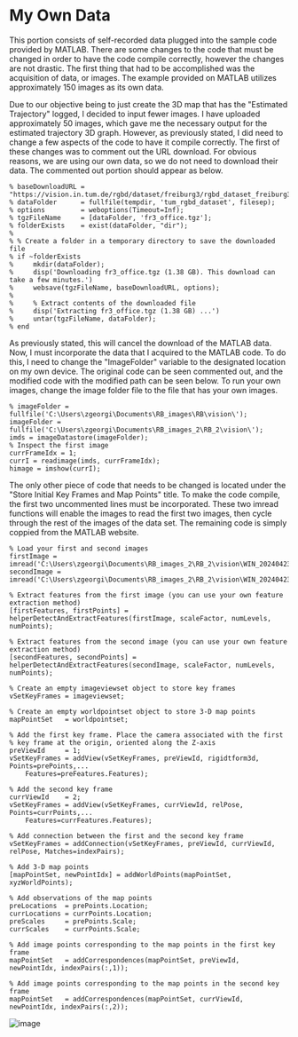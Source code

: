 # My Own Data

This portion consists of self-recorded data plugged into the sample code provided by MATLAB. There are some changes to the code that must be changed in order to have the code compile correctly, however the changes are not drastic. The first thing that had to be accomplished was the acquisition of data, or images. The example provided on MATLAB utilizes
approximately 150 images as its own data. 

Due to our objective being to just create the 3D map that has the "Estimated Trajectory" logged, I decided to input fewer images. I have uploaded approximately 50 images, which gave me the necessary output for the estimated trajectory 3D graph. However, as previously stated, I did need to change a few aspects of the code to have it compile correctly. The first of these changes was to comment out the URL download. 
For obvious reasons, we are using our own data, so we do not need to download their data. The commented out portion should appear as below. 
````
% baseDownloadURL = "https://vision.in.tum.de/rgbd/dataset/freiburg3/rgbd_dataset_freiburg3_long_office_household.tgz";
% dataFolder      = fullfile(tempdir, 'tum_rgbd_dataset', filesep);
% options         = weboptions(Timeout=Inf);
% tgzFileName     = [dataFolder, 'fr3_office.tgz'];
% folderExists    = exist(dataFolder, "dir");
%
% % Create a folder in a temporary directory to save the downloaded file
% if ~folderExists
%     mkdir(dataFolder);
%     disp('Downloading fr3_office.tgz (1.38 GB). This download can take a few minutes.')
%     websave(tgzFileName, baseDownloadURL, options);
%
%     % Extract contents of the downloaded file
%     disp('Extracting fr3_office.tgz (1.38 GB) ...')
%     untar(tgzFileName, dataFolder);
% end
````

As previously stated, this will cancel the download of the MATLAB data. Now, I must incorporate the data that I acquired to the MATLAB code. To do this, I need to change the "ImageFolder" variable to the designated location on my own device. The original code can be seen commented out, and the modified code with the modified path can be seen below. To run your own images, change the image folder file to the file that has your own images. 

````
% imageFolder = fullfile('C:\Users\zgeorgi\Documents\RB_images\RB\vision\');
imageFolder = fullfile('C:\Users\zgeorgi\Documents\RB_images_2\RB_2\vision\');
imds = imageDatastore(imageFolder);
% Inspect the first image
currFrameIdx = 1;
currI = readimage(imds, currFrameIdx);
himage = imshow(currI);
````

The only other piece of code that needs to be changed is located under the "Store Initial Key Frames and Map Points" title. To make the code compile, the first two uncommented lines must be incorporated. These two imread functions will enable the images to read the first two images, then cycle through the rest of the images of the data set. The remaining code is simply coppied from the MATLAB website. 

````
% Load your first and second images
firstImage = imread('C:\Users\zgeorgi\Documents\RB_images_2\RB_2\vision\WIN_20240423_20_57_24_Pro.jpg');
secondImage = imread('C:\Users\zgeorgi\Documents\RB_images_2\RB_2\vision\WIN_20240423_20_57_27_Pro.jpg');

% Extract features from the first image (you can use your own feature extraction method)
[firstFeatures, firstPoints] = helperDetectAndExtractFeatures(firstImage, scaleFactor, numLevels, numPoints);

% Extract features from the second image (you can use your own feature extraction method)
[secondFeatures, secondPoints] = helperDetectAndExtractFeatures(secondImage, scaleFactor, numLevels, numPoints);

% Create an empty imageviewset object to store key frames
vSetKeyFrames = imageviewset;

% Create an empty worldpointset object to store 3-D map points
mapPointSet   = worldpointset;

% Add the first key frame. Place the camera associated with the first 
% key frame at the origin, oriented along the Z-axis
preViewId     = 1;
vSetKeyFrames = addView(vSetKeyFrames, preViewId, rigidtform3d, Points=prePoints,...
    Features=preFeatures.Features);

% Add the second key frame
currViewId    = 2;
vSetKeyFrames = addView(vSetKeyFrames, currViewId, relPose, Points=currPoints,...
    Features=currFeatures.Features);

% Add connection between the first and the second key frame
vSetKeyFrames = addConnection(vSetKeyFrames, preViewId, currViewId, relPose, Matches=indexPairs);

% Add 3-D map points
[mapPointSet, newPointIdx] = addWorldPoints(mapPointSet, xyzWorldPoints);

% Add observations of the map points
preLocations  = prePoints.Location;
currLocations = currPoints.Location;
preScales     = prePoints.Scale;
currScales    = currPoints.Scale;

% Add image points corresponding to the map points in the first key frame
mapPointSet   = addCorrespondences(mapPointSet, preViewId, newPointIdx, indexPairs(:,1));

% Add image points corresponding to the map points in the second key frame
mapPointSet   = addCorrespondences(mapPointSet, currViewId, newPointIdx, indexPairs(:,2));
````

![image](https://github.com/RoboticsZ12/Robotic_Vision_SLAM/assets/142946153/d78f97b4-2813-46aa-8f45-96f14f17bc77)
